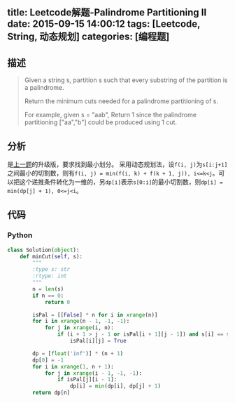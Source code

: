 title: Leetcode解题-Palindrome Partitioning II
date: 2015-09-15 14:00:12
tags: [Leetcode, String, 动态规划]
categories: [编程题]
---

## 描述
> Given a string s, partition s such that every substring of the partition is a palindrome.
>
> Return the minimum cuts needed for a palindrome partitioning of s.
>
> For example, given s = "aab",
> Return 1 since the palindrome partitioning ["aa","b"] could be produced using 1 cut.

## 分析
是[上一题][1]的升级版，要求找到最小划分。
采用动态规划法，设`f(i, j)`为`s[i:j+1]`之间最小的切割数，则有`f(i, j) = min(f(i, k) + f(k + 1, j)), i<=k<j`。可以把这个递推条件转化为一维的，另`dp[i]`表示`s[0:i]`的最小切割数，则`dp[i] = min(dp[j] + 1), 0<=j<i`。

## 代码
### Python
```python
class Solution(object):
    def minCut(self, s):
        """
        :type s: str
        :rtype: int
        """
        n = len(s)
        if n == 0:
            return 0

        isPal = [[False] * n for i in xrange(n)]
        for i in xrange(n - 1, -1, -1):
            for j in xrange(i, n):
                if (i + 1 > j - 1 or isPal[i + 1][j - 1]) and s[i] == s[j]:
                    isPal[i][j] = True

        dp = [float('inf')] * (n + 1)
        dp[0] = -1
        for i in xrange(1, n + 1):
            for j in xrange(i - 1, -1, -1):
                if isPal[j][i - 1]:
                    dp[i] = min(dp[i], dp[j] + 1)
        return dp[n]
```

[1]: /2015/09/15/palindrome-partitioning/
